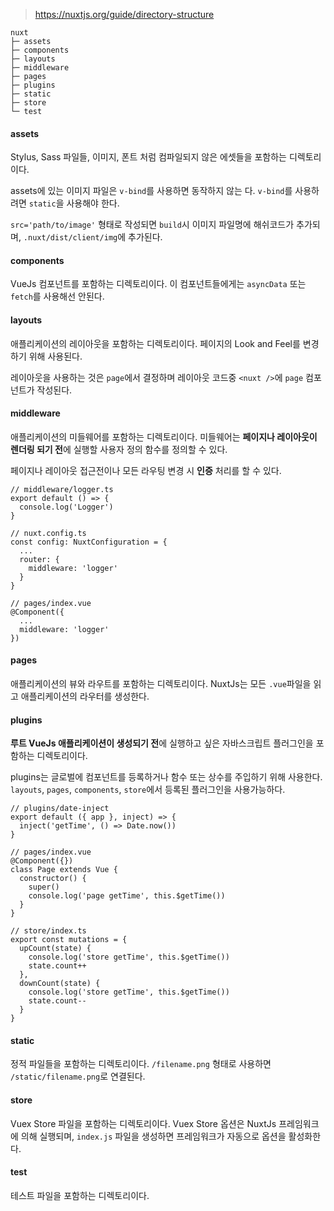 > https://nuxtjs.org/guide/directory-structure

```
nuxt
├─ assets
├─ components
├─ layouts
├─ middleware
├─ pages
├─ plugins
├─ static
├─ store
└─ test
```
#### assets
Stylus, Sass 파일들, 이미지, 폰트 처럼 컴파일되지 않은 에셋들을 포함하는 디렉토리이다.

assets에 있는 이미지 파일은 `v-bind`를 사용하면 동작하지 않는 다. `v-bind`를 사용하려면 `static`을 사용해야 한다.

`src='path/to/image'` 형태로 작성되면 `build`시 이미지 파일명에 해쉬코드가 추가되며, `.nuxt/dist/client/img`에 추가된다.

#### components
VueJs 컴포넌트를 포함하는 디렉토리이다. 이 컴포넌트들에게는 `asyncData` 또는 `fetch`를 사용해선 안된다.

#### layouts
애플리케이션의 레이아웃을 포함하는 디렉토리이다. 페이지의 Look and Feel를 변경하기 위해 사용된다.

레이아웃을 사용하는 것은 `page`에서 결정하며 레이아웃 코드중 `<nuxt />`에 `page` 컴포넌트가 작성된다.

#### middleware
애플리케이션의 미들웨어를 포함하는 디렉토리이다. 미들웨어는 **페이지나 레이아웃이 렌더링 되기 전**에 실행할 사용자 정의 함수를 정의할 수 있다.

페이지나 레이아웃 접근전이나 모든 라우팅 변경 시 **인증** 처리를 할 수 있다.

```
// middleware/logger.ts
export default () => {
  console.log('Logger')
}
```

```
// nuxt.config.ts
const config: NuxtConfiguration = {
  ...
  router: {
    middleware: 'logger'
  }
}
```

```
// pages/index.vue
@Component({
  ...
  middleware: 'logger'
})
```

#### pages
애플리케이션의 뷰와 라우트를 포함하는 디렉토리이다. NuxtJs는 모든 `.vue`파일을 읽고 애플리케이션의 라우터를 생성한다.

#### plugins
**루트 VueJs 애플리케이션이 생성되기 전**에 실행하고 싶은 자바스크립트 플러그인을 포함하는 디렉토리이다.

plugins는 글로벌에 컴포넌트를 등록하거나 함수 또는 상수를 주입하기 위해 사용한다. `layouts`, `pages`, `components`, `store`에서 등록된 플러그인을 사용가능하다.

```
// plugins/date-inject
export default ({ app }, inject) => {
  inject('getTime', () => Date.now())
}
```

```
// pages/index.vue
@Component({})
class Page extends Vue {
  constructor() {
    super()
    console.log('page getTime', this.$getTime())
  }
}
```

```
// store/index.ts
export const mutations = {
  upCount(state) {
    console.log('store getTime', this.$getTime())
    state.count++
  },
  downCount(state) {
    console.log('store getTime', this.$getTime())
    state.count--
  }
}
```

#### static
정적 파일들을 포함하는 디렉토리이다. `/filename.png` 형태로 사용하면 `/static/filename.png`로 연결된다.

#### store
Vuex Store 파일을 포함하는 디렉토리이다. Vuex Store 옵션은 NuxtJs 프레임워크에 의해 실행되며, `index.js` 파일을 생성하면 프레임워크가 자동으로 옵션을 활성화한다.

#### test
테스트 파일을 포함하는 디렉토리이다.